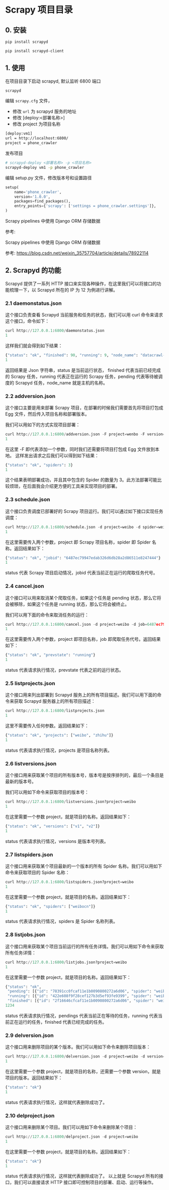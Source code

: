 # Scrapy 项目目录

## 0. 安装

```bash
pip install scrapyd

pip install scrapyd-client
```

## 1. 使用

在项目目录下启动 scrapyd, 默认监听 6800 端口

```bash
scrapyd
```

编辑 `scrapy.cfg` 文件，

- 修改 `url` 为 scrapyd 服务的地址
- 修改 [deploy:<部署名称>]
- 修改 project 为项目名称

```bash
[deploy:vm1]
url = http://localhost:6800/
project = phone_crawler
```

发布项目

```bash
# scrapyd-deploy <部署名称> -p <项目名称>
scrapyd-deploy vm1 -p phone_crawler
```

编辑 setup.py 文件，修改版本号和设置路径

```python
setup(
    name='phone_crawler',
    version='1.0.0',
    packages=find_packages(),
    entry_points={'scrapy': ['settings = phone_crawler.settings']},
)
```

Scrapy pipelines 中使用 Django ORM 存储数据

参考:

Scrapy pipelines 中使用 Django ORM 存储数据

参考: https://blog.csdn.net/weixin_35757704/article/details/78922114

## 2. Scrapyd 的功能

Scrapyd 提供了一系列 HTTP 接口来实现各种操作，在这里我们可以将接口的功能梳理一下，以 Scrapyd 所在的 IP 为 12 为例进行讲解。

### 2.1 daemonstatus.json

这个接口负责查看 Scrapyd 当前服务和任务的状态，我们可以用 curl 命令来请求这个接口，命令如下：

```python
curl http://127.0.0.1:6800/daemonstatus.json 
1
```

这样我们就会得到如下结果：

```python
{"status": "ok", "finished": 90, "running": 9, "node_name": "datacrawl-vm", "pending": 0} 
1
```

返回结果是 Json 字符串，status 是当前运行状态， finished 代表当前已经完成的 Scrapy 任务，running 代表正在运行的 Scrapy 任务，pending 代表等待被调度的 Scrapyd 任务，node_name 就是主机的名称。

### 2.2 addversion.json

这个接口主要是用来部署 Scrapy 项目，在部署的时候我们需要首先将项目打包成 Egg 文件，然后传入项目名称和部署版本。

我们可以用如下的方式实现项目部署：

```python
curl http://127.0.0.1:6800/addversion.json -F project=wenbo -F version=first -F egg=@weibo.egg 
1
```

在这里 -F 即代表添加一个参数，同时我们还需要将项目打包成 Egg 文件放到本地。
这样发出请求之后我们可以得到如下结果：

```python
{"status": "ok", "spiders": 3} 
1
```

这个结果表明部署成功，并且其中包含的 Spider 的数量为 3。此方法部署可能比较烦琐，在后面我会介绍更方便的工具来实现项目的部署。

### 2.3 schedule.json

这个接口负责调度已部署好的 Scrapy 项目运行。我们可以通过如下接口实现任务调度：

```python
curl http://127.0.0.1:6800/schedule.json -d project=weibo -d spider=weibocn 
1
```

在这里需要传入两个参数，project 即 Scrapy 项目名称，spider 即 Spider 名称。返回结果如下：

```python
{"status": "ok", "jobid": "6487ec79947edab326d6db28a2d86511e8247444"} 
1
```

status 代表 Scrapy 项目启动情况，jobid 代表当前正在运行的爬取任务代号。

### 2.4 cancel.json

这个接口可以用来取消某个爬取任务，如果这个任务是 pending 状态，那么它将会被移除，如果这个任务是 running 状态，那么它将会被终止。

我们可以用下面的命令来取消任务的运行：

```python
curl http://127.0.0.1:6800/cancel.json -d project=weibo -d job=6487ec79947edab326d6db28a2d86511e8247444 
1
```

在这里需要传入两个参数，project 即项目名称，job 即爬取任务代号。返回结果如下：

```python
{"status": "ok", "prevstate": "running"} 
1
```

status 代表请求执行情况，prevstate 代表之前的运行状态。

### 2.5 listprojects.json

这个接口用来列出部署到 Scrapyd 服务上的所有项目描述。我们可以用下面的命令来获取 Scrapyd 服务器上的所有项目描述：

```python
curl http://127.0.0.1:6800/listprojects.json 
1
```

这里不需要传入任何参数。返回结果如下：

```python
{"status": "ok", "projects": ["weibo", "zhihu"]} 
1
```

status 代表请求执行情况，projects 是项目名称列表。

### 2.6 listversions.json

这个接口用来获取某个项目的所有版本号，版本号是按序排列的，最后一个条目是最新的版本号。

我们可以用如下命令来获取项目的版本号：

```python
curl http://127.0.0.1:6800/listversions.json?project=weibo 
1
```

在这里需要一个参数 project，就是项目的名称。返回结果如下：

```python
{"status": "ok", "versions": ["v1", "v2"]} 
1
```

status 代表请求执行情况，versions 是版本号列表。

### 2.7 listspiders.json

这个接口用来获取某个项目最新的一个版本的所有 Spider 名称。我们可以用如下命令来获取项目的 Spider 名称：

```python
curl http://127.0.0.1:6800/listspiders.json?project=weibo 
1
```

在这里需要一个参数 project，就是项目的名称。返回结果如下：

```python
{"status": "ok", "spiders": ["weibocn"]} 
1
```

status 代表请求执行情况，spiders 是 Spider 名称列表。

### 2.8 listjobs.json

这个接口用来获取某个项目当前运行的所有任务详情。我们可以用如下命令来获取所有任务详情：

```python
curl http://127.0.0.1:6800/listjobs.json?project=weibo 
1
```

在这里需要一个参数 project，就是项目的名称。返回结果如下：

```python
{"status": "ok", 
 "pending": [{"id": "78391cc0fcaf11e1b0090800272a6d06", "spider": "weibocn"}], 
 "running": [{"id": "422e608f9f28cef127b3d5ef93fe9399", "spider": "weibocn", "start_time": "2017-07-12 10:14:03.594664"}], 
 "finished": [{"id": "2f16646cfcaf11e1b0090800272a6d06", "spider": "weibocn", "start_time": "2017-07-12 10:14:03.594664", "end_time": "2017-07-12 10:24:03.594664"}]} 
1234
```

status 代表请求执行情况，pendings 代表当前正在等待的任务，running 代表当前正在运行的任务，finished 代表已经完成的任务。

### 2.9 delversion.json

这个接口用来删除项目的某个版本。我们可以用如下命令来删除项目版本：

```python
curl http://127.0.0.1:6800/delversion.json -d project=weibo -d version=v1 
1
```

在这里需要一个参数 project，就是项目的名称，还需要一个参数 version，就是项目的版本。返回结果如下：

```python
{"status": "ok"} 
1
```

status 代表请求执行情况，这样就代表删除成功了。

### 2.10 delproject.json

这个接口用来删除某个项目。我们可以用如下命令来删除某个项目：

```python
curl http://127.0.0.1:6800/delproject.json -d project=weibo 
1
```

在这里需要一个参数 project，就是项目的名称。返回结果如下：

```python
{"status": "ok"} 
1
```

status 代表请求执行情况，这样就代表删除成功了。
以上就是 Scrapyd 所有的接口，我们可以直接请求 HTTP 接口即可控制项目的部署、启动、运行等操作。
